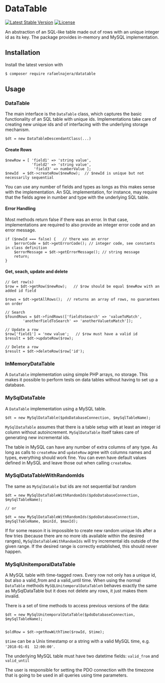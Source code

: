 # DataTable

[![Latest Stable Version](https://poser.pugx.org/rafaelnajera/datatable/v/stable)](https://packagist.org/packages/rafaelnajera/datatable)
[![License](https://poser.pugx.org/rafaelnajera/datatable/license)](https://packagist.org/packages/rafaelnajera/datatable)

An abstraction of an SQL-like table made out of rows with an unique integer id as 
its key. The package provides in-memory and MySQL implementation.


## Installation 

Install the latest version with

```bash
$ composer require rafaelnajera/datatable
```

## Usage

### DataTable 
The main interface is the `DataTable` class, which captures the basic functionality
of an SQL table with unique ids. Implementations take care of creating new
unique ids and of interfacing with the underlying storage mechanism.

```
$dt = new DataTableDescendantClass(...) 
```

#### Create Rows
```
$newRow = [ 'field1' => 'string value', 
            'field2' => 'string value', 
             'field3' => numberValue ];  
$newId  = $dt->createRow($newRow);  // $newId is unique but not necessarily sequential

```

You can use any number of fields and types as longs as this makes
sense with the implementation. An SQL implementation, for instance, 
may require that the fields agree in number and type with the underlying
SQL table. 

#### Error Handling 

Most methods return false if there was an error. In that case, implementations
are required to also provide an integer error code and an error message. 

```
if ($newId === false) {   // there was an error
    $errorCode = $dt->getErrorCode(); // integer code, see constants in class definition
    $errorMessage = $dt->getErrorMessage(); // string message
    return;
}
```

#### Get, seach, update and delete
``` 
// Get row(s)
$row = $dt->getRow($newRow);   // $row should be equal $newRow with an added id field

$rows = $dt->getAllRows();  // returns an array of rows, no guarantees on order

// Search
$foundRows = $dt->findRows(['fieldtoSearch' => 'valueToMatch', 
        'anotherFieldToSearch' => 'anotherValuetoMatch']); 

// Update a row
$row['field1'] = 'new value';   // $row must have a valid id
$result = $dt->updateRow($row); 

// Delete a row
$result = $dt->deleteRow($row['id');
```

### InMemoryDataTable

A `DataTable` implementation using simple PHP arrays, no storage. This makes
it possible to perform tests on data tables without having to set up
a database. 


### MySqlDataTable

A `DataTable` implementation using a MySQL table. 

```
$dt = new MySqlDataTable($pdoDatabaseConnection, $mySqlTableName);
```

`MySqlDataTable` assumes that there is a table setup with at least 
an integer id column without autoincrement. `MySqlDataTable` itself takes
care of generating new incremental ids. 

The table in MySQL can have any number of extra columns of any type. As long
as calls to `createRow` and `updateRow` agree with columns names and types, everything
should work fine. You can even have default values defined in MySQL and leave
those out when calling `createRow`.

### MySqlDataTableWithRandomIds

The same as `MySqlDatable` but ids are not sequential but random

```
$dt = new MySqlDataTableWithRandomIds($pdoDatabaseConnection, $mySqlTableName);

// or

$dt = new MySqlDataTableWithRandomIds($pdoDatabaseConnection, $mySqlTableName, $minId, $maxId);

```

If for some reason it is impossible to create new random unique Ids after a few tries
(because there are no more ids available within the desired ranges), `MySqlDataTableWithRandomIds`
will try incremental ids outside of the given range. If the desired range is
correctly established, this should never happen.

### MySqlUnitemporalDataTable

A MySQL table with time-tagged rows. Every row not only has a unique id, but
also a valid_from and a valid_until time. When using the normal `DataTable` methods
`MySQLUnitemporalDataTable`n behaves exactly the same as MySqlDataTable but
it does not delete any rows, it just makes them invalid.

There is a set of time methods to access previous versions of the data:

``` 
$dt = new MySqlUnitemporalDataTable($pdoDatabaseConnection, $mySqlTableName);


$oldRow = $dt->getRowWithTime($rowId, $time);
```
`$time` can be a Unix timestamp or a string with a valid MySQL time, 
e.g. `'2018-01-01  12:00:00'`.

The underlying MySQL table must have two datetime fields: `valid_from` and 
`valid_until`

The user is responsible for setting the PDO connection with the timezone
that is going to be used in all queries using time parameters. 




